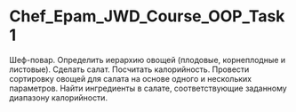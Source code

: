 # Chef_Epam_JWD_Course_OOP_Task1
Шеф-повар. Определить иерархию овощей (плодовые, корнеплодные и листовые). Сделать салат. Посчитать калорийность. Провести сортировку овощей для салата на основе одного и нескольких параметров. Найти ингредиенты в салате, соответствующие заданному диапазону калорийности.

